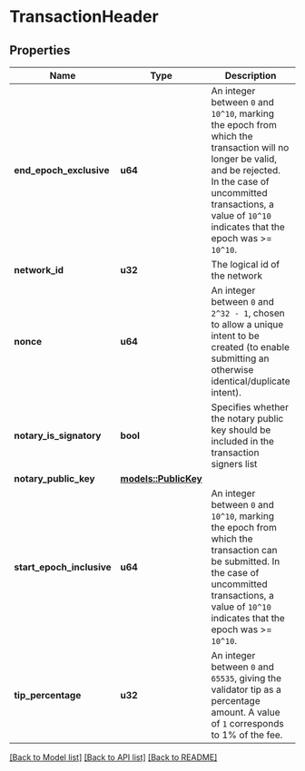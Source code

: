 # TransactionHeader

## Properties

Name | Type | Description | Notes
------------ | ------------- | ------------- | -------------
**end_epoch_exclusive** | **u64** | An integer between `0` and `10^10`, marking the epoch from which the transaction will no longer be valid, and be rejected. In the case of uncommitted transactions, a value of `10^10` indicates that the epoch was >= `10^10`.  | 
**network_id** | **u32** | The logical id of the network | 
**nonce** | **u64** | An integer between `0` and `2^32 - 1`, chosen to allow a unique intent to be created (to enable submitting an otherwise identical/duplicate intent).  | 
**notary_is_signatory** | **bool** | Specifies whether the notary public key should be included in the transaction signers list | 
**notary_public_key** | [**models::PublicKey**](PublicKey.md) |  | 
**start_epoch_inclusive** | **u64** | An integer between `0` and `10^10`, marking the epoch from which the transaction can be submitted. In the case of uncommitted transactions, a value of `10^10` indicates that the epoch was >= `10^10`.  | 
**tip_percentage** | **u32** | An integer between `0` and `65535`, giving the validator tip as a percentage amount. A value of `1` corresponds to 1% of the fee. | 

[[Back to Model list]](../README.md#documentation-for-models) [[Back to API list]](../README.md#documentation-for-api-endpoints) [[Back to README]](../README.md)


